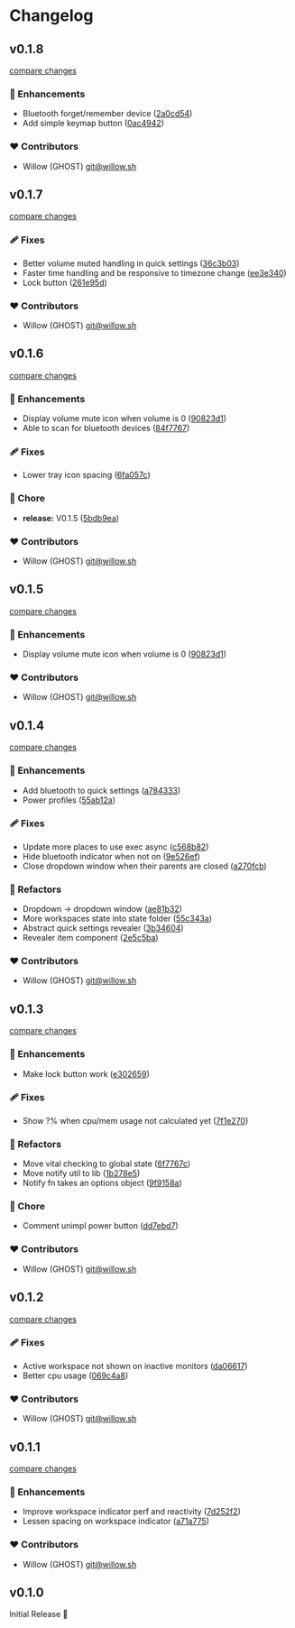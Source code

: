 # Changelog

## v0.1.8

[compare changes](https://github.com/ghostdevv/wshell/compare/v0.1.7...v0.1.8)

### 🚀 Enhancements

- Bluetooth forget/remember device ([2a0cd54](https://github.com/ghostdevv/wshell/commit/2a0cd54))
- Add simple keymap button ([0ac4942](https://github.com/ghostdevv/wshell/commit/0ac4942))

### ❤️ Contributors

- Willow (GHOST) <git@willow.sh>

## v0.1.7

[compare changes](https://github.com/ghostdevv/wshell/compare/v0.1.6...v0.1.7)

### 🩹 Fixes

- Better volume muted handling in quick settings ([36c3b03](https://github.com/ghostdevv/wshell/commit/36c3b03))
- Faster time handling and be responsive to timezone change ([ee3e340](https://github.com/ghostdevv/wshell/commit/ee3e340))
- Lock button ([261e95d](https://github.com/ghostdevv/wshell/commit/261e95d))

### ❤️ Contributors

- Willow (GHOST) <git@willow.sh>

## v0.1.6

[compare changes](https://github.com/ghostdevv/wshell/compare/v0.1.4...v0.1.6)

### 🚀 Enhancements

- Display volume mute icon when volume is 0 ([90823d1](https://github.com/ghostdevv/wshell/commit/90823d1))
- Able to scan for bluetooth devices ([84f7767](https://github.com/ghostdevv/wshell/commit/84f7767))

### 🩹 Fixes

- Lower tray icon spacing ([6fa057c](https://github.com/ghostdevv/wshell/commit/6fa057c))

### 🏡 Chore

- **release:** V0.1.5 ([5bdb9ea](https://github.com/ghostdevv/wshell/commit/5bdb9ea))

### ❤️ Contributors

- Willow (GHOST) <git@willow.sh>

## v0.1.5

[compare changes](https://github.com/ghostdevv/wshell/compare/v0.1.4...v0.1.5)

### 🚀 Enhancements

- Display volume mute icon when volume is 0 ([90823d1](https://github.com/ghostdevv/wshell/commit/90823d1))

### ❤️ Contributors

- Willow (GHOST) <git@willow.sh>

## v0.1.4

[compare changes](https://github.com/ghostdevv/wshell/compare/v0.1.3...v0.1.4)

### 🚀 Enhancements

- Add bluetooth to quick settings ([a784333](https://github.com/ghostdevv/wshell/commit/a784333))
- Power profiles ([55ab12a](https://github.com/ghostdevv/wshell/commit/55ab12a))

### 🩹 Fixes

- Update more places to use exec async ([c568b82](https://github.com/ghostdevv/wshell/commit/c568b82))
- Hide bluetooth indicator when not on ([9e526ef](https://github.com/ghostdevv/wshell/commit/9e526ef))
- Close dropdown window when their parents are closed ([a270fcb](https://github.com/ghostdevv/wshell/commit/a270fcb))

### 💅 Refactors

- Dropdown -> dropdown window ([ae81b32](https://github.com/ghostdevv/wshell/commit/ae81b32))
- More workspaces state into state folder ([55c343a](https://github.com/ghostdevv/wshell/commit/55c343a))
- Abstract quick settings revealer ([3b34604](https://github.com/ghostdevv/wshell/commit/3b34604))
- Revealer item component ([2e5c5ba](https://github.com/ghostdevv/wshell/commit/2e5c5ba))

### ❤️ Contributors

- Willow (GHOST) <git@willow.sh>

## v0.1.3

[compare changes](https://github.com/ghostdevv/wshell/compare/v0.1.2...v0.1.3)

### 🚀 Enhancements

- Make lock button work ([e302659](https://github.com/ghostdevv/wshell/commit/e302659))

### 🩹 Fixes

- Show ?% when cpu/mem usage not calculated yet ([7f1e270](https://github.com/ghostdevv/wshell/commit/7f1e270))

### 💅 Refactors

- Move vital checking to global state ([6f7767c](https://github.com/ghostdevv/wshell/commit/6f7767c))
- Move notify util to lib ([1b278e5](https://github.com/ghostdevv/wshell/commit/1b278e5))
- Notify fn takes an options object ([9f9158a](https://github.com/ghostdevv/wshell/commit/9f9158a))

### 🏡 Chore

- Comment unimpl power button ([dd7ebd7](https://github.com/ghostdevv/wshell/commit/dd7ebd7))

### ❤️ Contributors

- Willow (GHOST) <git@willow.sh>

## v0.1.2

[compare changes](https://github.com/ghostdevv/wshell/compare/v0.1.1...v0.1.2)

### 🩹 Fixes

- Active workspace not shown on inactive monitors ([da06617](https://github.com/ghostdevv/wshell/commit/da06617))
- Better cpu usage ([069c4a8](https://github.com/ghostdevv/wshell/commit/069c4a8))

### ❤️ Contributors

- Willow (GHOST) <git@willow.sh>

## v0.1.1

[compare changes](https://github.com/ghostdevv/wshell/compare/v0.1.0...v0.1.1)

### 🚀 Enhancements

- Improve workspace indicator perf and reactivity ([7d252f2](https://github.com/ghostdevv/wshell/commit/7d252f2))
- Lessen spacing on workspace indicator ([a71a775](https://github.com/ghostdevv/wshell/commit/a71a775))

### ❤️ Contributors

- Willow (GHOST) <git@willow.sh>

## v0.1.0

Initial Release 🎉
